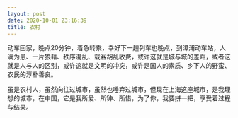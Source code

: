 ```yaml
---
layout: post
date: 2020-10-01 23:16:39
title: 农村
---
```

动车回家，晚点20分钟，着急转乘，幸好下一趟列车也晚点，到漳浦动车站，人满为患、一片狼藉、秩序混乱、载客胡乱收费，或许这就是城与城的差距，或者这就是人与人的区别，或许这就是文明的冲突，或许是国人的素质、乡下人的野蛮、农民的淳朴善良。

虽是农村人，虽然向往过城市，虽然也唾弃过城市，但现在上海这座城市，是我理想的城市，在中国，它是我所爱、所钟、所惜，为了你，我要拼一把，享受着过程与结果。
